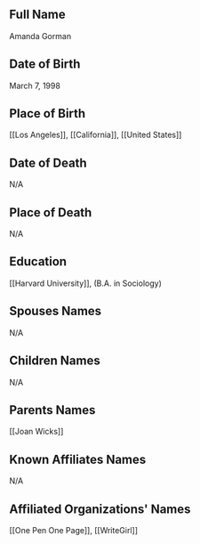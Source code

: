 ## Full Name
Amanda Gorman

## Date of Birth
March 7, 1998

## Place of Birth
[[Los Angeles]], [[California]], [[United States]]

## Date of Death
N/A

## Place of Death
N/A

## Education
[[Harvard University]], (B.A. in Sociology)

## Spouses Names
N/A

## Children Names
N/A

## Parents Names
[[Joan Wicks]]

## Known Affiliates Names
N/A

## Affiliated Organizations' Names
[[One Pen One Page]], [[WriteGirl]]